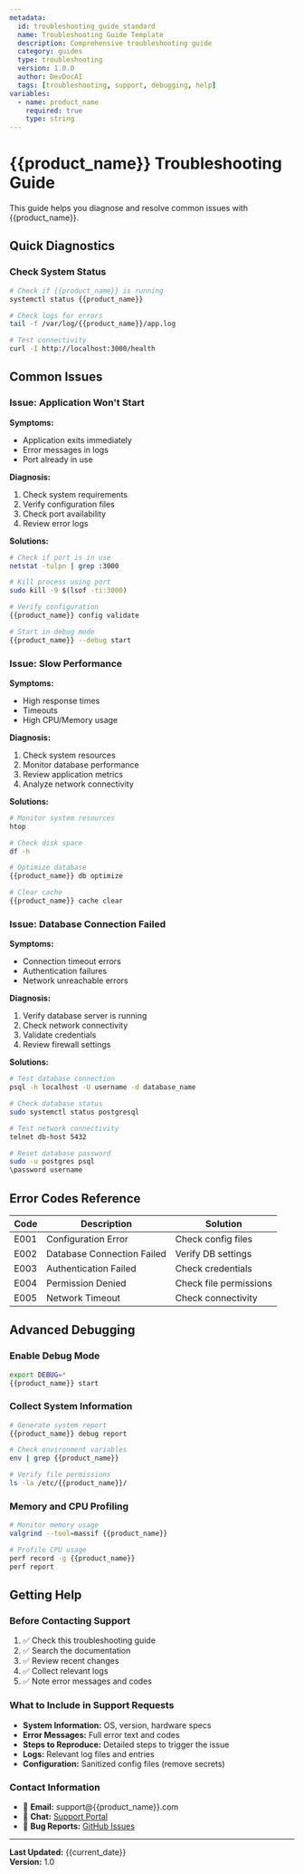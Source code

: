 ```yaml
---
metadata:
  id: troubleshooting_guide_standard
  name: Troubleshooting Guide Template
  description: Comprehensive troubleshooting guide
  category: guides
  type: troubleshooting
  version: 1.0.0
  author: DevDocAI
  tags: [troubleshooting, support, debugging, help]
variables:
  - name: product_name
    required: true
    type: string
---
```


# {{product_name}} Troubleshooting Guide

This guide helps you diagnose and resolve common issues with {{product_name}}.

## Quick Diagnostics

### Check System Status
```bash
# Check if {{product_name}} is running
systemctl status {{product_name}}

# Check logs for errors
tail -f /var/log/{{product_name}}/app.log

# Test connectivity
curl -I http://localhost:3000/health
```

## Common Issues

### Issue: Application Won't Start

**Symptoms:**
- Application exits immediately
- Error messages in logs
- Port already in use

**Diagnosis:**
1. Check system requirements
2. Verify configuration files
3. Check port availability
4. Review error logs

**Solutions:**
```bash
# Check if port is in use
netstat -tulpn | grep :3000

# Kill process using port
sudo kill -9 $(lsof -ti:3000)

# Verify configuration
{{product_name}} config validate

# Start in debug mode
{{product_name}} --debug start
```

### Issue: Slow Performance

**Symptoms:**
- High response times
- Timeouts
- High CPU/Memory usage

**Diagnosis:**
1. Check system resources
2. Monitor database performance
3. Review application metrics
4. Analyze network connectivity

**Solutions:**
```bash
# Monitor system resources
htop

# Check disk space
df -h

# Optimize database
{{product_name}} db optimize

# Clear cache
{{product_name}} cache clear
```

### Issue: Database Connection Failed

**Symptoms:**
- Connection timeout errors
- Authentication failures
- Network unreachable errors

**Diagnosis:**
1. Verify database server is running
2. Check network connectivity
3. Validate credentials
4. Review firewall settings

**Solutions:**
```bash
# Test database connection
psql -h localhost -U username -d database_name

# Check database status
sudo systemctl status postgresql

# Test network connectivity
telnet db-host 5432

# Reset database password
sudo -u postgres psql
\password username
```

## Error Codes Reference

| Code | Description | Solution |
|------|-------------|----------|
| E001 | Configuration Error | Check config files |
| E002 | Database Connection Failed | Verify DB settings |
| E003 | Authentication Failed | Check credentials |
| E004 | Permission Denied | Check file permissions |
| E005 | Network Timeout | Check connectivity |

## Advanced Debugging

### Enable Debug Mode
```bash
export DEBUG=*
{{product_name}} start
```

### Collect System Information
```bash
# Generate system report
{{product_name}} debug report

# Check environment variables
env | grep {{product_name}}

# Verify file permissions
ls -la /etc/{{product_name}}/
```

### Memory and CPU Profiling
```bash
# Monitor memory usage
valgrind --tool=massif {{product_name}}

# Profile CPU usage
perf record -g {{product_name}}
perf report
```

## Getting Help

### Before Contacting Support
1. ✅ Check this troubleshooting guide
2. ✅ Search the documentation
3. ✅ Review recent changes
4. ✅ Collect relevant logs
5. ✅ Note error messages and codes

### What to Include in Support Requests
- **System Information:** OS, version, hardware specs
- **Error Messages:** Full error text and codes
- **Steps to Reproduce:** Detailed steps to trigger the issue
- **Logs:** Relevant log files and entries
- **Configuration:** Sanitized config files (remove secrets)

### Contact Information
- 📧 **Email:** support@{{product_name}}.com
- 💬 **Chat:** [Support Portal](https://support.{{product_name}}.com)
- 🐛 **Bug Reports:** [GitHub Issues](https://github.com/{{product_name}}/issues)

---
**Last Updated:** {{current_date}}  
**Version:** 1.0
